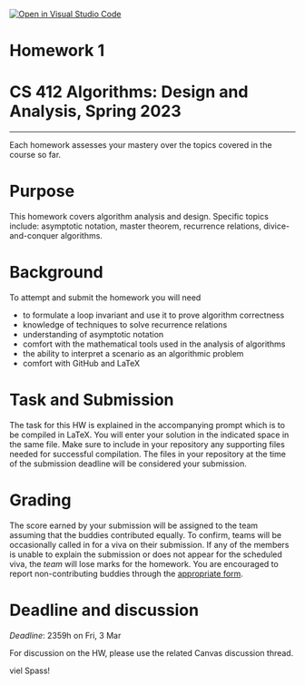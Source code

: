 [![Open in Visual Studio Code](https://classroom.github.com/assets/open-in-vscode-c66648af7eb3fe8bc4f294546bfd86ef473780cde1dea487d3c4ff354943c9ae.svg)](https://classroom.github.com/online_ide?assignment_repo_id=10117024&assignment_repo_type=AssignmentRepo)
# Homework 1
# CS 412 Algorithms: Design and Analysis, Spring 2023
***

Each homework assesses your mastery over the topics covered in the course so far.

# Purpose

This homework covers algorithm analysis and design. Specific topics include: asymptotic notation, master theorem, recurrence relations, divice-and-conquer algorithms.

# Background

To attempt and submit the homework you will need
- to formulate a loop invariant and use it to prove algorithm correctness
- knowledge of techniques to solve recurrence relations
- understanding of asymptotic notation
- comfort with the mathematical tools used in the analysis of algorithms
- the ability to interpret a scenario as an algorithmic problem
- comfort with GitHub and LaTeX

# Task and Submission

The task for this HW is explained in the accompanying prompt which is to be compiled in LaTeX. You will enter your solution in the indicated space in the same file. Make sure to include in your repository any supporting files needed for successful compilation. The files in your repository at the time of the submission deadline will be considered your submission.

# Grading

The score earned by your submission will be assigned to the team assuming that the buddies contributed equally. To confirm, teams will be occasionally called in for a viva on their submission. If any of the members is unable to explain the submission or does not appear for the scheduled viva, the _team_ will lose marks for the homework. You are encouraged to report non-contributing buddies through the [appropriate form](https://hulms.instructure.com/courses/2616/quizzes/7187).

# Deadline and discussion

_Deadline_: 2359h on Fri, 3 Mar

For discussion on the HW, please use the related Canvas discussion thread.

viel Spass!
